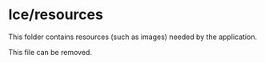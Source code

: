 # Ice/resources

This folder contains resources (such as images) needed by the application. 

This file can be removed.
